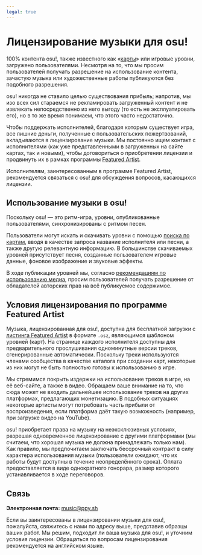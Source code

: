 ```yaml
---
legal: true
---
```


# Лицензирование музыки для osu!

100% контента osu!, также известного как «[карты](/wiki/Beatmap)» или игровые уровни, загружено пользователями. Несмотря на то, что мы просим пользователей получать разрешение на использование контента, зачастую музыка или художественные работы публикуются без подобного разрешения.

osu! никогда не ставило целью существования прибыль; напротив, мы изо всех сил стараемся не рекламировать загруженный контент и не извлекать непосредственно из него выгоду (то есть не эксплуатировать его), но в то же время понимаем, что этого часто недостаточно.

Чтобы поддержать исполнителей, благодаря которым существует игра, все лишние деньги, полученные с пользовательских пожертвований, вкладываются в лицензирование музыки. Мы постоянно ищем контакт с исполнителями (как уже представленными в загруженных на сайте картах, так и новыми), чтобы договориться о приобретении лицензии и продвинуть их в рамках программы [Featured Artist](/wiki/Featured_Artists).

Исполнителям, заинтересованным в программе Featured Artist, рекомендуется связаться с osu! для обсуждения вопросов, касающихся лицензии.

## Использование музыки в osu!

Поскольку osu! — это ритм-игра, уровни, опубликованные пользователями, синхронизированы с ритмом песен.

Пользователи могут искать и скачивать уровни с помощью [поиска по картам](https://osu.ppy.sh/beatmapsets), вводя в качестве запроса название исполнителя или песни, а также другую релевантную информацию. В большинстве скачиваемых уровней присутствует песня, созданные пользователем игровые данные, фоновое изображение и звуковые эффекты.

В ходе публикации уровней мы, согласно [рекомендациям по использованию медиа](/wiki/Rules/Content_Usage_Guidelines), просим пользователей получать разрешение от обладателей авторских прав на всё публикуемое содержимое.

## Условия лицензирования по программе Featured Artist

Музыка, лицензированная для osu!, доступна для бесплатной загрузки с [листинга Featured Artist](https://osu.ppy.sh/beatmaps/artists) в формате `.osz`, являющимся шаблоном уровней (карт). На странице каждого исполнителя доступны для предварительного прослушивания одноминутные версии треков, сгенерированные автоматически. Поскольку треки используются членами сообщества в качестве каталога при создании карт, некоторые из них могут не быть полностью готовы к использованию в игре.

Мы стремимся покрыть издержки на использование треков в игре, на её веб-сайте, а также в видео. Обращаем ваше внимание на то, что сюда может не входить дальнейшее использование треков на других платформах, предлагающих монетизацию. В подобных ситуациях некоторые артисты могут потребовать часть прибыли от воспроизведения, если платформа даёт такую возможность (например, при загрузке видео на YouTube).

osu! приобретает права на музыку на неэксклюзивных условиях, разрешая одновременное лицензирование с другими платформами (мы считаем, что хорошая музыка не должна принадлежать только нам). Как правило, мы предпочитаем заключать бессрочный контракт в силу характера использования музыки (пользователи ожидают, что их работы будут доступны в течение неопределённого срока). Оплата предоставляется в виде однократного гонорара, размер которого устанавливается в ходе переговоров.

## Связь

**Электронная почта:** [music@ppy.sh](mailto:music@ppy.sh)

Если вы заинтересованы в лицензировании музыки для osu!, пожалуйста, свяжитесь с нами по адресу выше, представив образцы ваших работ. Мы решим, подходит ли ваша музыка для osu!, и уточним условия лицензии. Обращаться по вопросам лицензирования рекомендуется на английском языке.
